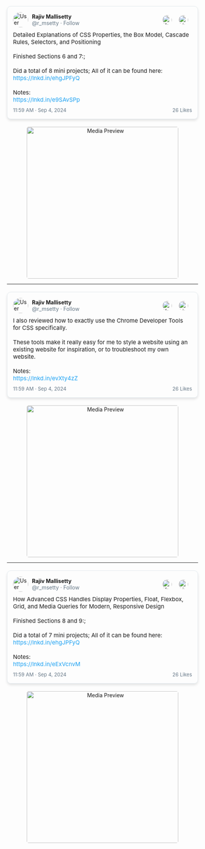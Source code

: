 


<div class="tweet-container">
    <div class="tweet-header">
        <img src="https://pbs.twimg.com/profile_images/1525644036157186055/mo5i70w-_400x400.png" alt="User Profile">
        <div class="user-info">
            <div class="user-details">
                <strong>Rajiv Mallisetty</strong>
                <span>@r_msetty · Follow</span>
            </div>
            <div class="user-icons">
                <a href="https://lnkd.in/eK65W5Jq" target="_blank">
                    <img src="https://assets1.chainstoreage.com/2023-07/twitter-x-logo.png" alt="X Icon">
                </a>
                <a href="https://www.linkedin.com/posts/rajiv-m_%F0%9D%97%A7%F0%9D%97%BF%F0%9D%97%AE%F0%9D%97%B0%F0%9D%97%B8-%F0%9D%9F%AD-%F0%9D%97%97%F0%9D%97%AE%F0%9D%98%86%F0%9D%97%A3%F0%9D%98%81-%F0%9D%9F%B0-detailed-activity-7281483778022113280-f_pT?utm_source=share&utm_medium=member_desktop" target="_blank">
                    <img src="https://cdn-icons-png.flaticon.com/512/174/174857.png" alt="LinkedIn Icon">
                </a>
            </div>
        </div>
    </div>
    <div class="tweet-content">
        Detailed Explanations of CSS Properties, the Box Model, Cascade Rules, Selectors, and Positioning <br><br>
        Finished Sections 6 and 7:;<br><br>
        Did a total of 8 mini projects; All of it can be found here:<br>
        <a href="https://lnkd.in/ehgJPFyQ" target="_blank">https://lnkd.in/ehgJPFyQ</a> <br><br>
        Notes:<br>
        <a href ="https://lnkd.in/e9SAvSPp" target="_blank">https://lnkd.in/e9SAvSPp</a> <br>
    </div>
    <div class="tweet-footer">
        <span>11:59 AM · Sep 4, 2024</span>
        <a href="#">26 Likes</a>
    </div>
</div>

<!-- Clickable Image Outside Tweet Container -->
<div class="image-container">
    <a href="https://lnkd.in/e9SAvSPp" target="_blank">
        <img src="./pt4.png" alt="Media Preview" style="width: 400px;">
        <div class="click-prompt">Click for a clearer view</div>
    </a>
</div>

<hr>

<div class="tweet-container">
    <div class="tweet-header">
        <img src="https://pbs.twimg.com/profile_images/1525644036157186055/mo5i70w-_400x400.png" alt="User Profile">
        <div class="user-info">
            <div class="user-details">
                <strong>Rajiv Mallisetty</strong>
                <span>@r_msetty · Follow</span>
            </div>
            <div class="user-icons">
                <a href="https://x.com/r_msetty/status/1872393512802779550" target="_blank">
                    <img src="https://assets1.chainstoreage.com/2023-07/twitter-x-logo.png" alt="X Icon">
                </a>
                <a href="https://www.linkedin.com/posts/rajiv-m_%F0%9D%97%A7%F0%9D%97%BF%F0%9D%97%AE%F0%9D%97%B0%F0%9D%97%B8-%F0%9D%9F%AD-%F0%9D%97%97%F0%9D%97%AE%F0%9D%98%86%F0%9D%97%A3%F0%9D%98%81-%F0%9D%9F%B0-%F0%9D%97%96%F0%9D%97%B5-activity-7281484231782883328-NRgR/?utm_source=share&utm_medium=member_desktop" target="_blank">
                    <img src="https://cdn-icons-png.flaticon.com/512/174/174857.png" alt="LinkedIn Icon">
                </a>
            </div>
        </div>
    </div>
    <div class="tweet-content">
        I also reviewed how to exactly use the Chrome Developer Tools for CSS specifically. <br><br>These tools make it really easy for me to style a website using an existing website for inspiration, or to troubleshoot my own website.<br><br>
        Notes:<br>
        <a href ="https://docs.google.com/presentation/d/11uGVDyTO1qS4oROKH5qrZGrrxtZFtD3Beqij5C6CXKc/edit#slide=id.g321e8727ec1_0_0" target="_blank">https://lnkd.in/evXty4zZ</a> <br>
    </div>
    <div class="tweet-footer">
        <span>11:59 AM · Sep 4, 2024</span>
        <a href="#">26 Likes</a>
    </div>
</div>

<!-- Clickable Image Outside Tweet Container -->
<div class="image-container">
    <a href="https://docs.google.com/presentation/d/11uGVDyTO1qS4oROKH5qrZGrrxtZFtD3Beqij5C6CXKc/edit#slide=id.g321e8727ec1_0_0 " target="_blank">
        <img src="./pt4_2.png" alt="Media Preview" style="width: 400px;">
        <div class="click-prompt">Click for a clearer view</div>
    </a>
</div>

<hr>

<div class="tweet-container">
    <div class="tweet-header">
        <img src="https://pbs.twimg.com/profile_images/1525644036157186055/mo5i70w-_400x400.png" alt="User Profile">
        <div class="user-info">
            <div class="user-details">
                <strong>Rajiv Mallisetty</strong>
                <span>@r_msetty · Follow</span>
            </div>
            <div class="user-icons">
                <a href="https://lnkd.in/eVv5Y-wD" target="_blank">
                    <img src="https://assets1.chainstoreage.com/2023-07/twitter-x-logo.png" alt="X Icon">
                </a>
                <a href="https://www.linkedin.com/posts/rajiv-m_%F0%9D%97%A7%F0%9D%97%BF%F0%9D%97%AE%F0%9D%97%B0%F0%9D%97%B8-%F0%9D%9F%AD-%F0%9D%97%97%F0%9D%97%AE%F0%9D%98%86%F0%9D%97%A3%F0%9D%98%81-%F0%9D%9F%B1-how-activity-7281484864011309056-_juA?utm_source=share&utm_medium=member_desktop" target="_blank">
                    <img src="https://cdn-icons-png.flaticon.com/512/174/174857.png" alt="LinkedIn Icon">
                </a>
            </div>
        </div>
    </div>
    <div class="tweet-content">
         How Advanced CSS Handles Display Properties, Float, Flexbox, Grid, and Media Queries for Modern, Responsive Design <br><br>
        Finished Sections 8 and 9:;<br><br>
        Did a total of 7 mini projects; All of it can be found here:<br>
        <a href="https://lnkd.in/ehgJPFyQ" target="_blank">https://lnkd.in/ehgJPFyQ</a> <br><br>
        Notes:<br>
        <a href ="https://lnkd.in/eExVcnvM" target="_blank">https://lnkd.in/eExVcnvM</a> <br>
    </div>
    <div class="tweet-footer">
        <span>11:59 AM · Sep 4, 2024</span>
        <a href="#">26 Likes</a>
    </div>
</div>

<!-- Clickable Image Outside Tweet Container -->
<div class="image-container">
    <a href="https://lnkd.in/eExVcnvM" target="_blank">
        <img src="./pt5.png" alt="Media Preview" style="width: 400px;">
        <div class="click-prompt">Click for a clearer view</div>
    </a>
</div>



<style>
    body {
        margin: 0;
        padding: 20px;
    }

    .tweet-container {
        max-width: 600px;
        margin: 20px auto;
        border: 1px solid #e1e8ed;
        border-radius: 10px;
        padding: 15px;
        box-shadow: 0 4px 6px rgba(0, 0, 0, 0.1);
    }

    .tweet-header {
        display: flex;
        align-items: center;
        margin-bottom: 10px;
    }

    .tweet-header img {
        width: 40px;
        height: 40px;
        border-radius: 50%;
        margin-right: 10px;
    }

    .user-info {
        display: flex;
        justify-content: space-between;
        align-items: center;
        width: 100%;
    }

    .user-details {
        font-size: 14px;
    }

    .user-details strong {
        display: block;
        font-weight: bold;
    }

    .user-details span {
        color: #657786;
    }

    .user-icons {
        display: flex;
        gap: 8px;
    }

    .user-icons img {
        width: 25px;
        height: 25px;
        cursor: pointer;
    }

    .user-icons img:hover {
        opacity: 0.8;
    }

    .tweet-content {
        font-size: 15px;
        margin-bottom: 10px;
    }

    .tweet-content a {
        color: #1da1f2;
        text-decoration: none;
    }

    .tweet-content a:hover {
        text-decoration: underline;
    }

    .tweet-footer {
        display: flex;
        justify-content: space-between;
        align-items: center;
        font-size: 13px;
        color: #657786;
        margin-top: 10px;
    }

    .tweet-footer a {
        color: #657786;
        text-decoration: none;
    }

    .tweet-footer a:hover {
        text-decoration: underline;
    }

    /* New Style for Image */
    .tweet-content img {
        display: block;
        margin: 0 auto;
        width: 200px;
    }

    .image-container {
        position: relative;
        text-align: center;
        margin-top: 20px; /* Adjusted to be below the tweet container */
    }

    .image-container a img {
        display: block;
        margin: 0 auto;
        width: 200px;
        border-radius: 5px;
        cursor: pointer;
    }

    .image-container a:hover img {
        opacity: 0.8;
    }

    .click-prompt {
        position: absolute;
        bottom: 10px;
        left: 50%;
        transform: translateX(-50%);
        font-size: 14px;
        color: white;
        background-color: rgba(0, 0, 0, 0.5);
        padding: 5px;
        border-radius: 3px;
        display: none;
    }

    .image-container a:hover .click-prompt {
        display: block;
    }

    /* Additional Style for Reel Container (if used later) */
    .reel-container {
        max-width: 600px;
        margin: 20px auto;
        border: 1px solid #e1e8ed;
        border-radius: 10px;
        padding: 15px;
        box-shadow: 0 4px 6px rgba(0, 0, 0, 0.1);
    }

    .reel-header {
        display: flex;
        align-items: center;
        margin-bottom: 10px;
    }

    .reel-header img {
        width: 40px;
        height: 40px;
        border-radius: 50%;
        margin-right: 10px;
    }

    .reel-info {
        display: flex;
        justify-content: space-between;
        align-items: center;
        width: 100%;
    }

    .reel-content iframe {
        width: 100%;
        height: 500px;
        border: none;
        margin-bottom: 10px;
    }

    .reel-footer {
        display: flex;
        justify-content: space-between;
        align-items: center;
        font-size: 13px;
        color: #657786;
        margin-top: 10px;
    }

    .reel-footer a {
        color: #657786;
        text-decoration: none;
    }

    .reel-footer a:hover {
        text-decoration: underline;
    }

</style>
